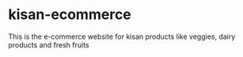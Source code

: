 # kisan-ecommerce
This is the e-commerce website for kisan products like veggies, dairy products and fresh fruits